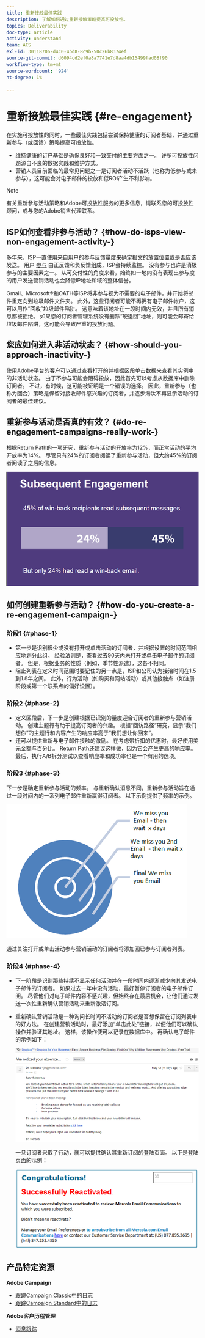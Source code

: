 ```yaml
---
title: 重新接触最佳实践
description: 了解如何通过重新接触策略提高可投放性。
topics: Deliverability
doc-type: article
activity: understand
team: ACS
exl-id: 30118706-d4c0-4bd8-8c9b-50c26b8374ef
source-git-commit: d6094cd2ef0a8a7741e7d8aa4db15499fad08f90
workflow-type: tm+mt
source-wordcount: '924'
ht-degree: 1%

---
```


# 重新接触最佳实践 {#re-engagement}

在实施可投放性的同时，一些最佳实践包括尝试保持健康的订阅者基础，并通过重新参与（或回馈）策略提高可投放性。

* 维持健康的订户基础是确保良好和一致交付的主要方面之一。 许多可投放性问题源自不良的数据实践和维护方式。
* 营销人员目前面临的最常见问题之一是订阅者活动不活跃（也称为低参与或未参与），这可能会对电子邮件的投放和低ROI产生不利影响。

>[!NOTE]
>
>有关重新参与活动策略和Adobe可投放性服务的更多信息，请联系您的可投放性顾问，或与您的Adobe销售代理联系。

## ISP如何查看非参与活动？ {#how-do-isps-view-non-engagement-activity-}

多年来，ISP一直使用来自用户的参与反馈量度来确定报文的放置位置或是否应该发送。 用户 [参与](/help/engagement.md) 由正反馈和负反馈组成，ISP会持续监控。 没有参与也许是消极参与的主要因素之一。 从可交付性的角度来看，始终如一地向没有表现出参与度的用户发送营销活动也会降低IP地址和域的整体信誉。

Gmail、Microsoft®和OATH等ISP将非参与视为不需要的电子邮件，并开始将邮件重定向到垃圾邮件文件夹。 此外，这些订阅者可能不再拥有电子邮件帐户，这可以用作“回收”垃圾邮件陷阱。 这意味着该地址在一段时间内无效，并且所有消息都被拒绝。 如果您的订阅者管理系统没有删除“硬退回”地址，则可能会邮寄给垃圾邮件陷阱，这可能会导致严重的投放问题。

## 您应如何进入非活动状态？ {#how-should-you-approach-inactivity-}

使用Adobe平台的客户可以通过查看打开的并根据区段单击数据来查看其实例中的非活动状态。 由于不参与可能会阻碍投放，因此首先可以考虑从数据库中删除订阅者。 不过，有时候，这可能被证明是一个错误的选择。 因此，重新参与（也称为回合）策略是保留对接收邮件感兴趣的订阅者，并逐步淘汰不再显示活动的订阅者的最佳建议。

## 重新参与活动是否真的有效？ {#do-re-engagement-campaigns-really-work-}

根据Return Path的一项研究，重新参与活动的开放率为12%，而正常活动的平均开放率为14%。 尽管只有24%的订阅者阅读了重新参与活动，但大约45%的订阅者阅读了之后的信息。

![](../../help/assets/deliverability_implementation_1.png)

## 如何创建重新参与活动？ {#how-do-you-create-a-re-engagement-campaign-}

### 阶段1 {#phase-1}

* 第一步是识别很少或没有打开或单击活动的订阅者，并根据设置的时间范围相应地划分此组。 经验法则是，查看过去90天内未打开或单击电子邮件的订阅者。 但是，根据业务的性质（例如，季节性派遣），这各不相同。
* 阻止列表在定义时间范围时要记住的另一点是，ISP和公司认为接洽时间在1.5到1.8年之间。 此外，行为活动（如购买和网站活动）或其他接触点（如注册阶段或第一个联系点的偏好设置）。

### 阶段2 {#phase-2}

* 定义区段后，下一步是创建根据已识别的量度迎合订阅者的重新参与营销活动。 创建主题行有助于提高订阅者的兴趣。 根据“回访路径”研究，显示“我们想你”的主题行和内容产生的响应率高于“我们想让你回来”。
* 还可以提供重新与电子邮件接触的激励。 在考虑带折扣的优惠时，最好使用美元金额与百分比。 Return Path还建议这样做，因为它会产生更高的响应率。 最后，执行A/B拆分测试以查看响应率和成功率也是一个有用的选项。

### 阶段3 {#phase-3}

下一步是确定重新参与活动的频率。 与重新确认消息不同，重新参与活动旨在通过一段时间内的一系列电子邮件重新赢得订阅者。 以下示例提供了频率的示例。

![](../../help/assets/deliverability_implementation_2.png)

通过关注打开或单击活动参与营销活动的订阅者将添加回已参与订阅者列表。

### 阶段4 {#phase-4}

* 下一阶段是识别那些持续不显示任何活动并在一段时间内逐渐减少向其发送电子邮件的订阅者。 如果过去一年中没有活动，最好暂停订阅者的电子邮件订阅。 尽管他们对电子邮件内容不感兴趣，但始终存在最后机会，让他们通过发送一次性重新确认营销活动来重新激活订阅。
* 重新确认营销活动是一种询问长时间不活动的订阅者是否想保留在订阅列表中的好方法。 在创建营销活动时，最好添加“单击此处”链接，以便他们可以确认操作并验证其地址。 这样，该操作便可以记录在数据库中。 再确认电子邮件的示例如下：

  ![](../../help/assets/deliverability_implementation_3.png)

  一旦订阅者采取了行动，就可以提供确认其重新订阅的登陆页面。 以下是登陆页面的示例：

  ![](../../help/assets/deliverability_implementation_4.png)

## 产品特定资源

**Adobe Campaign**

* [跟踪Campaign Classic中的日志](https://experienceleague.adobe.com/docs/campaign-classic/using/sending-messages/monitoring-deliveries/delivery-dashboard.html#tracking-logs)
* [跟踪Campaign Standard中的日志](https://experienceleague.adobe.com/docs/campaign-standard/using/testing-and-sending/sending-and-tracking-messages/tracking-messages.html#tracking-logs)

**Adobe客户历程管理**

* [消息跟踪](https://experienceleague.adobe.com/docs/journey-optimizer/using/reporting/message-tracking.html?lang=zh-Hans)
